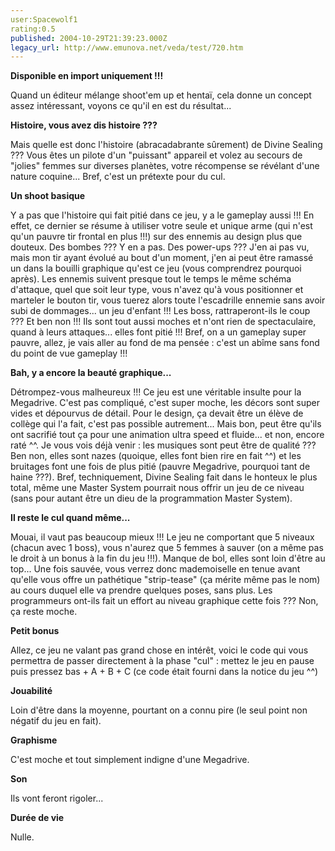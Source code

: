 ```yaml
---
user:Spacewolf1
rating:0.5
published: 2004-10-29T21:39:23.000Z
legacy_url: http://www.emunova.net/veda/test/720.htm
---
```

**Disponible en import uniquement !!!**  

  

Quand un éditeur mélange shoot'em up et hentaï, cela donne un concept assez intéressant, voyons ce qu'il en est du résultat...  

  

**Histoire, vous avez dis histoire ???**  

Mais quelle est donc l'histoire (abracadabrante sûrement) de Divine Sealing ??? Vous êtes un pilote d'un "puissant" appareil et volez au secours de "jolies" femmes sur diverses planètes, votre récompense se révélant d'une nature coquine... Bref, c'est un prétexte pour du cul.  

  

**Un shoot basique**  

Y a pas que l'histoire qui fait pitié dans ce jeu, y a le gameplay aussi !!! En effet, ce dernier se résume à utiliser votre seule et unique arme (qui n'est qu'un pauvre tir frontal en plus !!!) sur des ennemis au design plus que douteux. Des bombes ??? Y en a pas. Des power-ups ??? J'en ai pas vu, mais mon tir ayant évolué au bout d'un moment, j'en ai peut être ramassé un dans la bouilli graphique qu'est ce jeu (vous comprendrez pourquoi après). Les ennemis suivent presque tout le temps le même schéma d'attaque, quel que soit leur type, vous n'avez qu'à vous positionner et marteler le bouton tir, vous tuerez alors toute l'escadrille ennemie sans avoir subi de dommages... un jeu d'enfant !!! Les boss, rattraperont-ils le coup ??? Et ben non !!! Ils sont tout aussi moches et n'ont rien de spectaculaire, quand à leurs attaques... elles font pitié !!! Bref, on a un gameplay super pauvre, allez, je vais aller au fond de ma pensée : c'est un abîme sans fond du point de vue gameplay !!!  

  

**Bah, y a encore la beauté graphique...**  

Détrompez-vous malheureux !!! Ce jeu est une véritable insulte pour la Megadrive. C'est pas compliqué, c'est super moche, les décors sont super vides et dépourvus de détail. Pour le design, ça devait être un élève de collège qui l'a fait, c'est pas possible autrement... Mais bon, peut être qu'ils ont sacrifié tout ça pour une animation ultra speed et fluide... et non, encore raté ^^. Je vous vois déjà venir : les musiques sont peut être de qualité ??? Ben non, elles sont nazes (quoique, elles font bien rire en fait ^^) et les bruitages font une fois de plus pitié (pauvre Megadrive, pourquoi tant de haine ???). Bref, techniquement, Divine Sealing fait dans le honteux le plus total, même une Master System pourrait nous offrir un jeu de ce niveau (sans pour autant être un dieu de la programmation Master System).  

  

**Il reste le cul quand même...**  

Mouai, il vaut pas beaucoup mieux !!! Le jeu ne comportant que 5 niveaux (chacun avec 1 boss), vous n'aurez que 5 femmes à sauver (on a même pas le droit à un bonus à la fin du jeu !!!). Manque de bol, elles sont loin d'être au top... Une fois sauvée, vous verrez donc mademoiselle en tenue avant qu'elle vous offre un pathétique "strip-tease" (ça mérite même pas le nom) au cours duquel elle va prendre quelques poses, sans plus. Les programmeurs ont-ils fait un effort au niveau graphique cette fois ??? Non, ça reste moche.  

  

**Petit bonus**  

Allez, ce jeu ne valant pas grand chose en intérêt, voici le code qui vous permettra de passer directement à la phase "cul" : mettez le jeu en pause puis pressez bas + A + B + C (ce code était fourni dans la notice du jeu ^^)  

  

  

**Jouabilité**  

Loin d'être dans la moyenne, pourtant on a connu pire (le seul point non négatif du jeu en fait).  

**Graphisme**  

C'est moche et tout simplement indigne d'une Megadrive.  

**Son**  

Ils vont feront rigoler...  

**Durée de vie**  

Nulle.